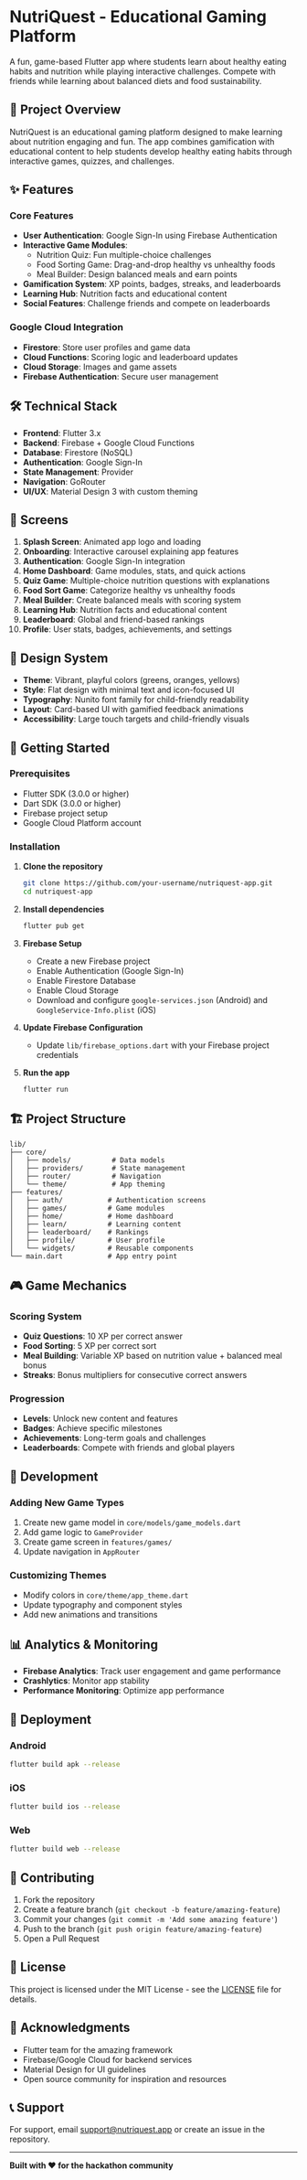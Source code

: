 # NutriQuest - Educational Gaming Platform

A fun, game-based Flutter app where students learn about healthy eating habits and nutrition while playing interactive challenges. Compete with friends while learning about balanced diets and food sustainability.

## 🎯 Project Overview

NutriQuest is an educational gaming platform designed to make learning about nutrition engaging and fun. The app combines gamification with educational content to help students develop healthy eating habits through interactive games, quizzes, and challenges.

## ✨ Features

### Core Features
- **User Authentication**: Google Sign-In using Firebase Authentication
- **Interactive Game Modules**:
  - Nutrition Quiz: Fun multiple-choice challenges
  - Food Sorting Game: Drag-and-drop healthy vs unhealthy foods
  - Meal Builder: Design balanced meals and earn points
- **Gamification System**: XP points, badges, streaks, and leaderboards
- **Learning Hub**: Nutrition facts and educational content
- **Social Features**: Challenge friends and compete on leaderboards

### Google Cloud Integration
- **Firestore**: Store user profiles and game data
- **Cloud Functions**: Scoring logic and leaderboard updates
- **Cloud Storage**: Images and game assets
- **Firebase Authentication**: Secure user management

## 🛠️ Technical Stack

- **Frontend**: Flutter 3.x
- **Backend**: Firebase + Google Cloud Functions
- **Database**: Firestore (NoSQL)
- **Authentication**: Google Sign-In
- **State Management**: Provider
- **Navigation**: GoRouter
- **UI/UX**: Material Design 3 with custom theming

## 📱 Screens

1. **Splash Screen**: Animated app logo and loading
2. **Onboarding**: Interactive carousel explaining app features
3. **Authentication**: Google Sign-In integration
4. **Home Dashboard**: Game modules, stats, and quick actions
5. **Quiz Game**: Multiple-choice nutrition questions with explanations
6. **Food Sort Game**: Categorize healthy vs unhealthy foods
7. **Meal Builder**: Create balanced meals with scoring system
8. **Learning Hub**: Nutrition facts and educational content
9. **Leaderboard**: Global and friend-based rankings
10. **Profile**: User stats, badges, achievements, and settings

## 🎨 Design System

- **Theme**: Vibrant, playful colors (greens, oranges, yellows)
- **Style**: Flat design with minimal text and icon-focused UI
- **Typography**: Nunito font family for child-friendly readability
- **Layout**: Card-based UI with gamified feedback animations
- **Accessibility**: Large touch targets and child-friendly visuals

## 🚀 Getting Started

### Prerequisites
- Flutter SDK (3.0.0 or higher)
- Dart SDK (3.0.0 or higher)
- Firebase project setup
- Google Cloud Platform account

### Installation

1. **Clone the repository**
   ```bash
   git clone https://github.com/your-username/nutriquest-app.git
   cd nutriquest-app
   ```

2. **Install dependencies**
   ```bash
   flutter pub get
   ```

3. **Firebase Setup**
   - Create a new Firebase project
   - Enable Authentication (Google Sign-In)
   - Enable Firestore Database
   - Enable Cloud Storage
   - Download and configure `google-services.json` (Android) and `GoogleService-Info.plist` (iOS)

4. **Update Firebase Configuration**
   - Update `lib/firebase_options.dart` with your Firebase project credentials

5. **Run the app**
   ```bash
   flutter run
   ```

## 🏗️ Project Structure

```
lib/
├── core/
│   ├── models/          # Data models
│   ├── providers/       # State management
│   ├── router/          # Navigation
│   └── theme/           # App theming
├── features/
│   ├── auth/           # Authentication screens
│   ├── games/          # Game modules
│   ├── home/           # Home dashboard
│   ├── learn/          # Learning content
│   ├── leaderboard/    # Rankings
│   ├── profile/        # User profile
│   └── widgets/        # Reusable components
└── main.dart           # App entry point
```

## 🎮 Game Mechanics

### Scoring System
- **Quiz Questions**: 10 XP per correct answer
- **Food Sorting**: 5 XP per correct sort
- **Meal Building**: Variable XP based on nutrition value + balanced meal bonus
- **Streaks**: Bonus multipliers for consecutive correct answers

### Progression
- **Levels**: Unlock new content and features
- **Badges**: Achieve specific milestones
- **Achievements**: Long-term goals and challenges
- **Leaderboards**: Compete with friends and global players

## 🔧 Development

### Adding New Game Types
1. Create new game model in `core/models/game_models.dart`
2. Add game logic to `GameProvider`
3. Create game screen in `features/games/`
4. Update navigation in `AppRouter`

### Customizing Themes
- Modify colors in `core/theme/app_theme.dart`
- Update typography and component styles
- Add new animations and transitions

## 📊 Analytics & Monitoring

- **Firebase Analytics**: Track user engagement and game performance
- **Crashlytics**: Monitor app stability
- **Performance Monitoring**: Optimize app performance

## 🚀 Deployment

### Android
```bash
flutter build apk --release
```

### iOS
```bash
flutter build ios --release
```

### Web
```bash
flutter build web --release
```

## 🤝 Contributing

1. Fork the repository
2. Create a feature branch (`git checkout -b feature/amazing-feature`)
3. Commit your changes (`git commit -m 'Add some amazing feature'`)
4. Push to the branch (`git push origin feature/amazing-feature`)
5. Open a Pull Request

## 📄 License

This project is licensed under the MIT License - see the [LICENSE](LICENSE) file for details.

## 🙏 Acknowledgments

- Flutter team for the amazing framework
- Firebase/Google Cloud for backend services
- Material Design for UI guidelines
- Open source community for inspiration and resources

## 📞 Support

For support, email support@nutriquest.app or create an issue in the repository.

---

**Built with ❤️ for the hackathon community**
